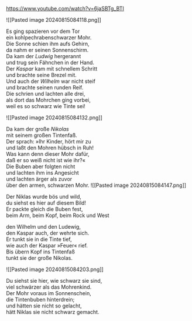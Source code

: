 https://www.youtube.com/watch?v=6jaSBTg_BTI

![[Pasted image 20240815084118.png]]

Es ging spazieren vor dem Tor  
ein kohlpechrabenschwarzer Mohr.  
Die Sonne schien ihm aufs Gehirn,  
da nahm er seinen Sonnenschirm.  
Da kam der _Ludwig_ hergerannt  
und trug sein Fähnchen in der Hand.  
Der _Kaspar_ kam mit schnellem Schritt  
und brachte seine Brezel mit.  
Und auch der _Wilhelm_ war nicht steif  
und brachte seinen runden Reif.  
Die schrien und lachten alle drei,  
als dort das Mohrchen ging vorbei,  
weil es so schwarz wie Tinte sei!

![[Pasted image 20240815084132.png]]

Da kam der große _Nikolas_  
mit seinem großen Tintenfaß.  
Der sprach: »Ihr Kinder, hört mir zu  
und laßt den Mohren hübsch in Ruh!  
Was kann denn dieser Mohr dafür,  
daß er so weiß nicht ist wie ihr?«  
Die Buben aber folgten nicht  
und lachten ihm ins Angesicht  
und lachten ärger als zuvor  
über den armen, schwarzen Mohr.
![[Pasted image 20240815084147.png]]

Der Niklas wurde bös und wild,  
du siehst es hier auf diesem Bild!  
Er packte gleich die Buben fest,  
beim Arm, beim Kopf, beim Rock und West

den Wilhelm und den Ludewig,  
den Kaspar auch, der wehrte sich.  
Er tunkt sie in die Tinte tief,  
wie auch der Kaspar »Feuer« rief.  
Bis übern Kopf ins Tintenfaß  
tunkt sie der große Nikolas.

![[Pasted image 20240815084203.png]]

Du siehst sie hier, wie schwarz sie sind,  
viel schwärzer als das Mohrenkind.  
Der Mohr voraus im Sonnenschein,  
die Tintenbuben hinterdrein;  
und hätten sie nicht so gelacht,  
hätt Niklas sie nicht schwarz gemacht.